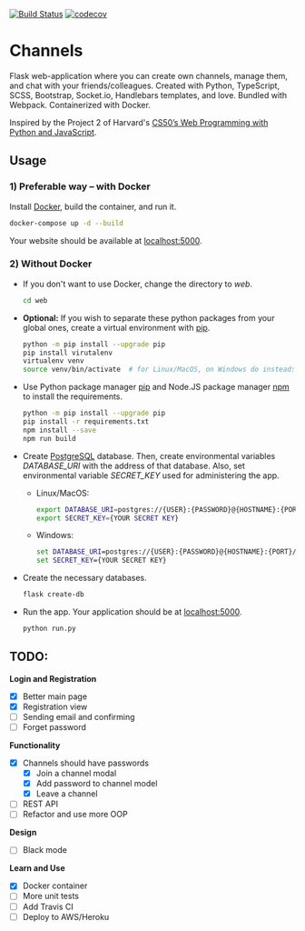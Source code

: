 [![Build Status](https://travis-ci.org/dzionek/channels.svg?branch=master)](https://travis-ci.org/dzionek/channels)
[![codecov](https://codecov.io/gh/dzionek/channels/branch/master/graph/badge.svg)](https://codecov.io/gh/dzionek/channels)
# Channels

Flask web-application where you can create own channels, manage them, and chat with your friends/colleagues.
Created with Python, TypeScript, SCSS, Bootstrap, Socket.io, Handlebars templates, and love. Bundled with Webpack.
Containerized with Docker.

Inspired by the Project 2 of Harvard's [CS50’s Web Programming with Python and JavaScript](https://cs50.harvard.edu/web/2018/).

## Usage

### 1) Preferable way – with Docker

Install [Docker](https://www.docker.com/get-started), build the container, and run it.

```bash
docker-compose up -d --build
```

Your website should be available at [localhost:5000](localhost:5000).

### 2) Without Docker
* If you don't want to use Docker, change the directory to *web*.

    ```bash
    cd web
    ```

* **Optional:** If you wish to separate these python packages from your global ones,
create a virtual environment with [pip](https://pip.pypa.io/en/stable/).

    ```bash
    python -m pip install --upgrade pip
    pip install virutalenv
    virtualenv venv
    source venv/bin/activate  # for Linux/MacOS, on Windows do instead: venv\Scripts\activate
    ```

* Use Python package manager [pip](https://pip.pypa.io/en/stable/) and Node.JS package manager [npm](https://nodejs.org) to install the requirements.

    ```bash
    python -m pip install --upgrade pip
    pip install -r requirements.txt
    npm install --save
    npm run build
    ```

* Create [PostgreSQL](https://www.postgresql.org) database. Then, create environmental variables *DATABASE_URI*
with the address of that database. Also, set environmental variable *SECRET_KEY* used for administering the app.

    * Linux/MacOS:
    
        ```bash
        export DATABASE_URI=postgres://{USER}:{PASSWORD}@{HOSTNAME}:{PORT}/{DB NAME}
        export SECRET_KEY={YOUR SECRET KEY}
        ```

    * Windows:
    
        ```cmd
        set DATABASE_URI=postgres://{USER}:{PASSWORD}@{HOSTNAME}:{PORT}/{DB NAME}
        set SECRET_KEY={YOUR SECRET KEY}
        ```

* Create the necessary databases.

    ```bash
    flask create-db
    ```

* Run the app. Your application should be at [localhost:5000](localhost:5000).

    ```bash
    python run.py
    ```

## TODO:
**Login and Registration**
- [x] Better main page
- [x] Registration view
- [ ] Sending email and confirming
- [ ] Forget password

**Functionality**
- [x] Channels should have passwords
  - [x] Join a channel modal
  - [x] Add password to channel model
  - [x] Leave a channel
- [ ] REST API
- [ ] Refactor and use more OOP

**Design**
- [ ] Black mode

**Learn and Use**
- [x] Docker container
- [ ] More unit tests
- [ ] Add Travis CI
- [ ] Deploy to AWS/Heroku
